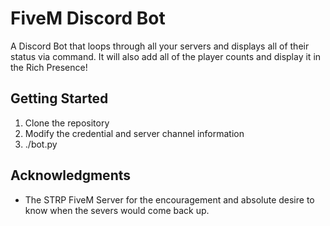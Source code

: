 # FiveM Discord Bot

A Discord Bot that loops through all your servers and displays all of their status via command. It will also add all of the player counts and display it in the Rich Presence!

## Getting Started

1. Clone the repository
2. Modify the credential and server channel information
3. ./bot.py

## Acknowledgments

* The STRP FiveM Server for the encouragement and absolute desire to know when the severs would come back up.
